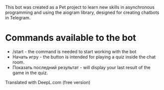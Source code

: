 This bot was created as a Pet project to learn new skills in asynchronous programming and using the aiogram library, designed for creating chatbots in Telegram.

# Commands available to the bot
- /start - the command is needed to start working with the bot
- Начать игру - the button is intended for playing a quiz inside the chat room.
- Показать последний результат - will display your last result of the game in the quiz.

Translated with DeepL.com (free version)
